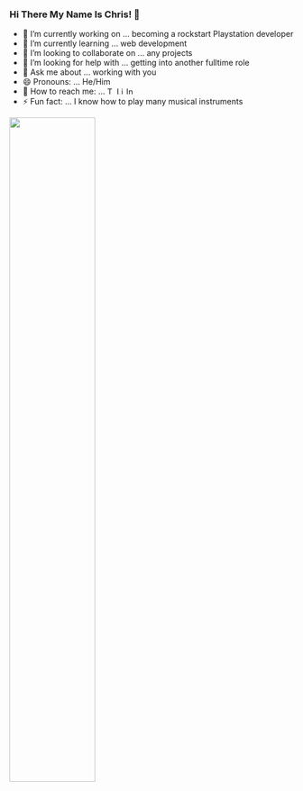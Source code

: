 ### Hi There My Name Is Chris! 👋

<!--
**chriswill88/chriswill88** is a ✨ _special_ ✨ repository because its `README.md` (this file) appears on your GitHub profile.
-->
- 🔭 I’m currently working on ... becoming a rockstart Playstation developer
- 🌱 I’m currently learning ... web development
- 👯 I’m looking to collaborate on ... any projects
- 🤔 I’m looking for help with ... getting into another fulltime role
- 💬 Ask me about ... working with you
- 😄 Pronouns: ... He/Him
- :love_letter: How to reach me: ... [<img align="" alt="Twitter" width="13px" src="https://cdn.jsdelivr.net/npm/simple-icons@v3/icons/twitter.svg" />][twitter] 
[<img align="" alt="LinkedIn" width="13px" src="https://cdn.jsdelivr.net/npm/simple-icons@v3/icons/linkedin.svg" />][linkedin]
[<img align="" alt="Instagram" width="13px" src="https://cdn.jsdelivr.net/npm/simple-icons@v3/icons/instagram.svg" />][instagram]
- ⚡ Fun fact: ... I know how to play many musical instruments

<!--
 <img align="left" width="55%" src="https://github-readme-stats.vercel.app/api?username=chriswill88&show_icons=true&theme=light&line_height=27" alt="Christian's github stats"/>
-->
<img align="left" width="55%" src="https://github-readme-stats.vercel.app/api/top-langs/?username=chriswill88&theme=light"/>


<!--
### Connect with me:
[<img align="left" alt="websit" width="22px" src="https://raw.githubusercontent.com/iconic/open-iconic/master/svg/globe.svg" />][website]
-->





<!--
[website]: https://codeSTACKr.com
-->
[email]: christian.williams@holbertonschool.com
[twitter]: https://twitter.com/ChrisWill79
[instagram]: https://instagram.com/chris_will88
[linkedin]: https://linkedin.com/in/christian--williams/

